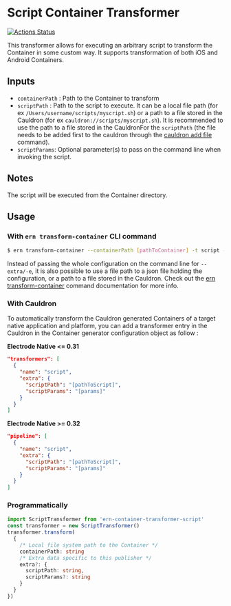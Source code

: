 # Script Container Transformer

[![Actions Status][1]][2]

This transformer allows for executing an arbitrary script to transform the Container in some custom way. It supports transformation of both iOS and Android Containers.

## Inputs

- `containerPath` : Path to the Container to transform
- `scriptPath` : Path to the script to execute. It can be a local file path (for ex `/Users/username/scripts/myscript.sh`) or a path to a file stored in the Cauldron (for ex `cauldron://scripts/myscript.sh`). It is recommended to use the path to a file stored in the CauldronFor the `scriptPath` (the file needs to be added first to the cauldron through the [cauldron add file](https://native.electrode.io/cli-commands/cauldron-add/file) command).
- `scriptParams`: Optional parameter(s) to pass on the command line when invoking the script.

## Notes

The script will be executed from the Container directory.

## Usage

### With `ern transform-container` CLI command

```bash
$ ern transform-container --containerPath [pathToContainer] -t script -e '{"scriptPath":"[pathToScript]"}'
```

Instead of passing the whole configuration on the command line for `--extra/-e`, it is also possible to use a file path to a json file holding the configuration, or a path to a file stored in the Cauldron. Check out the [ern transform-container](https://native.electrode.io/cli-commands/transform-container) command documentation for more info.

### With Cauldron

To automatically transform the Cauldron generated Containers of a target native application and platform, you can add a transformer entry in the Cauldron in the Container generator configuration object as follow :

**Electrode Native <= 0.31**

```json
"transformers": [
  {
    "name": "script",
    "extra": {
      "scriptPath": "[pathToScript]",
      "scriptParams": "[params]"
    }
  }
]
```

**Electrode Native >= 0.32**

```json
"pipeline": [
  {
    "name": "script",
    "extra": {
      "scriptPath": "[pathToScript]",
      "scriptParams": "[params]"
    }
  }
]
```

### Programmatically

```typescript
import ScriptTransformer from 'ern-container-transformer-script'
const transformer = new ScriptTransformer()
transformer.transform(
  {
    /* Local file system path to the Container */
    containerPath: string
    /* Extra data specific to this publisher */
    extra?: {
      scriptPath: string,
      scriptParams?: string
    }
  }
})
```

[1]: https://github.com/electrode-io/ern-container-transformer-script/main/badge.svg
[2]: https://github.com/electrode-io/ern-container-transformer-script/actions
